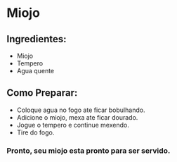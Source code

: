 # Miojo

## Ingredientes:
 - Miojo
 - Tempero
 - Agua quente

## Como Preparar:
 - Coloque agua no fogo ate ficar bobulhando.
 - Adicione o miojo, mexa ate ficar dourado.
 - Jogue o tempero e continue mexendo.
 - Tire do fogo.

### Pronto, seu miojo esta pronto para ser servido.